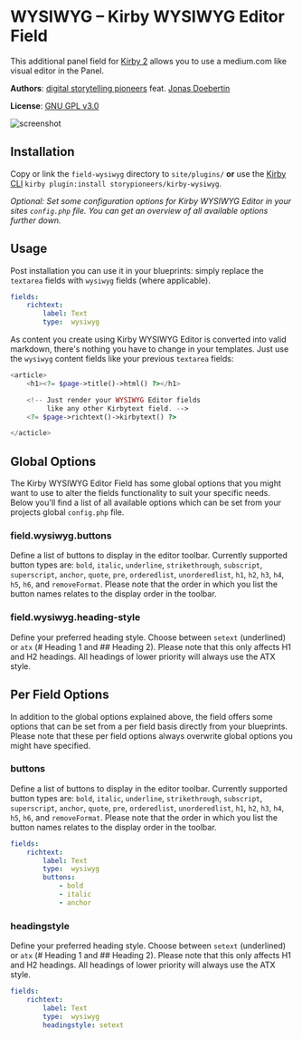 # WYSIWYG – Kirby WYSIWYG Editor Field

This additional panel field for [Kirby 2](http://getkirby.com) allows you to use a medium.com like visual editor in the Panel.

**Authors**: [digital storytelling pioneers](https://github.com/storypioneers) feat. [Jonas Doebertin](https://github.com/JonasDoebertin)

**License**: [GNU GPL v3.0](http://opensource.org/licenses/GPL-3.0)

![screenshot](https://raw.github.com/storypioneers/kirby-wysiwyg/master/screenshot.png)

## Installation

Copy or link the `field-wysiwyg` directory to `site/plugins/` **or** use the [Kirby CLI](https://github.com/getkirby/cli) `kirby plugin:install storypioneers/kirby-wysiwyg`.


*Optional: Set some configuration options for Kirby WYSIWYG Editor in your sites `config.php` file. You can get an overview of all available options further down.*


## Usage

Post installation you can use it in your blueprints: simply replace the `textarea` fields with `wysiwyg` fields (where applicable).

```yaml
fields:
	richtext:
		label: Text
		type:  wysiwyg
```

As content you create using Kirby WYSIWYG Editor is converted into valid markdown, there's nothing you have to change in your templates. Just use the `wysiwyg` content fields like your previous `textarea` fields:

```php
<article>
	<h1><?= $page->title()->html() ?></h1>

	<!-- Just render your WYSIWYG Editor fields
	     like any other Kirbytext field. -->
	<?= $page->richtext()->kirbytext() ?>

</acticle>
```

## Global Options

The Kirby WYSIWYG Editor Field has some global options that you might want to use to alter the fields functionality to suit your specific needs. Below you'll find a list of all available options which can be set from your projects global `config.php` file.

### field.wysiwyg.buttons

Define a list of buttons to display in the editor toolbar. Currently supported button types are: `bold`, `italic`, `underline`, `strikethrough`, `subscript`, `superscript`, `anchor`, `quote`, `pre`, `orderedlist`, `unorderedlist`, `h1`, `h2`, `h3`, `h4`, `h5`, `h6`, and `removeFormat`. Please note that the order in which you list the button names relates to the display order in the toolbar.

### field.wysiwyg.heading-style

Define your preferred heading style. Choose between `setext` (underlined) or `atx` (# Heading 1 and ## Heading 2). Please note that this only affects H1 and H2 headings. All headings of lower priority will always use the ATX style.

## Per Field Options

In addition to the global options explained above, the field offers some options that can be set from a per field basis directly from your blueprints. Please note that these per field options always overwrite global options you might have specified.

### buttons

Define a list of buttons to display in the editor toolbar. Currently supported button types are: `bold`, `italic`, `underline`, `strikethrough`, `subscript`, `superscript`, `anchor`, `quote`, `pre`, `orderedlist`, `unorderedlist`, `h1`, `h2`, `h3`, `h4`, `h5`, `h6`, and `removeFormat`. Please note that the order in which you list the button names relates to the display order in the toolbar.

```yaml
fields:
	richtext:
		label: Text
		type:  wysiwyg
		buttons:
			- bold
			- italic
			- anchor
```

### headingstyle

Define your preferred heading style. Choose between `setext` (underlined) or `atx` (# Heading 1 and ## Heading 2). Please note that this only affects H1 and H2 headings. All headings of lower priority will always use the ATX style.

```yaml
fields:
	richtext:
		label: Text
		type:  wysiwyg
		headingstyle: setext
```
